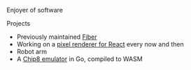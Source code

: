 Enjoyer of software

Projects
- Previously maintained [Fiber](https://github.com/gofiber/fiber)
- Working on a [pixel renderer for React](https://github.com/hi019/react-pixel-renderer) every now and then
- Robot arm
- A [Chip8 emulator]([https://en.wikipedia.org/wiki/CHIP-8](https://github.com/hi019/chip8)) in Go, compiled to WASM
